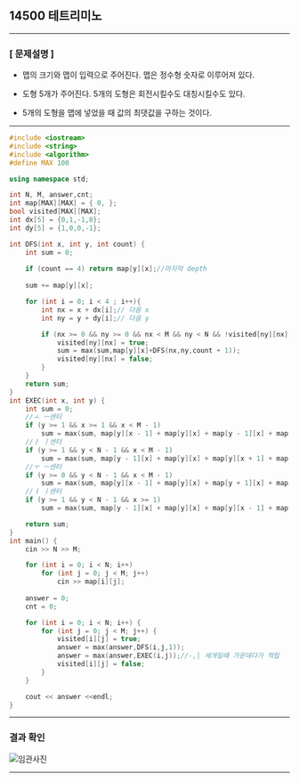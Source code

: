 ## 14500 테트리미노

---
### [ 문제설명 ]

- 맵의 크기와 맵이 입력으로 주어진다. 맵은 정수형 숫자로 이루어져 있다.

- 도형 5개가 주어진다. 5개의 도형은 회전시킬수도 대칭시킬수도 있다. 

- 5개의 도형을 맵에 넣었을 때 값의 최댓값을 구하는 것이다.


---

```cpp
#include <iostream> 
#include <string>
#include <algorithm>
#define MAX 100

using namespace std;

int N, M, answer,cnt;
int map[MAX][MAX] = { 0, };
bool visited[MAX][MAX];
int dx[5] = {0,1,-1,0};
int dy[5] = {1,0,0,-1};

int DFS(int x, int y, int count) {
	int sum = 0;
	
	if (count == 4) return map[y][x];//마지막 depth
	
	sum += map[y][x];

	for (int i = 0; i < 4 ; i++){
		int nx = x + dx[i];// 다음 x
		int ny = y + dy[i];// 다음 y

		if (nx >= 0 && ny >= 0 && nx < M && ny < N && !visited[ny][nx]){
			visited[ny][nx] = true;
			sum = max(sum,map[y][x]+DFS(nx,ny,count + 1));
			visited[ny][nx] = false;
		}
	}
	return sum;
}
int EXEC(int x, int y) {
	int sum = 0;
	//ㅗ ㅡ센터
	if (y >= 1 && x >= 1 && x < M - 1)
		sum = max(sum, map[y][x - 1] + map[y][x] + map[y - 1][x] + map[y][x + 1]);
	//ㅏ ㅣ센터
	if (y >= 1 && y < N - 1 && x < M - 1)
		sum = max(sum, map[y - 1][x] + map[y][x] + map[y][x + 1] + map[y + 1][x]);
	//ㅜ ㅡ센터
	if (y >= 0 && y < N - 1 && x < M - 1)
		sum = max(sum, map[y][x - 1] + map[y][x] + map[y + 1][x] + map[y][x + 1]);
	//ㅓ ㅣ센터
	if (y >= 1 && y < N - 1 && x >= 1)
		sum = max(sum, map[y - 1][x] + map[y][x] + map[y][x - 1] + map[y + 1][x]);

	return sum;
}
int main() {
	cin >> N >> M;

	for (int i = 0; i < N; i++)
		for (int j = 0; j < M; j++)
			cin >> map[i][j];
	
	answer = 0;
	cnt = 0;

	for (int i = 0; i < N; i++) {
		for (int j = 0; j < M; j++) {
			visited[i][j] = true;
			answer = max(answer,DFS(i,j,1));
			answer = max(answer,EXEC(i,j));//-,| 세개일때 가운데다가 적립
			visited[i][j] = false;
		}
	}

	cout << answer <<endl;
}
```

---
 ### 결과 확인
 
![임관사진](https://user-images.githubusercontent.com/12428689/124368962-b33e9300-dca1-11eb-90c3-e3dabfb984bb.JPG)

---
